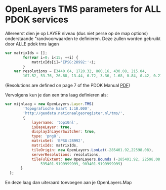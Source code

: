 OpenLayers TMS parameters for ALL PDOK services
===============================================

Allereerst dien je op LAYER niveau (dus niet perse op de map options) onderstaande "randvoorwaarden te definieren. Deze zullen worden gebruikt door ALLE pdok tms lagen

```javascript
var matrixIds = [];
        for(var i=0; i<15; ++i) { 
            matrixIds[i]='EPSG:28992:'+i;
        }
    var resolutions = [3440.64, 1720.32, 860.16, 430.08, 215.04, 
        107.52, 53.76, 26.88, 13.44, 6.72, 3.36, 1.68, 0.84, 0.42, 0.21];
```   
(Resolutions are defined on page 7 of the PDOK Manual [PDF](https://www.pdok.nl/sites/default/files/bibliotheek/handleiding_pdok_gebruik_10_dec_2012_v1_1.pdf))

Vervolgens kun je dan een tms laag definieren als:

```javascript
var mijnlaag = new OpenLayers.Layer.TMS(
        'Topografische kaart 1:10.000',
        'http://geodata.nationaalgeoregister.nl/tms/',
        {
            layername: 'top10nl', 
            isBaseLayer: true, 
            displayInLayerSwitcher: true,
            type: 'png8',
            matrixSet: 'EPSG:28992',
            matrixIds: matrixIds,
            tileOrigin: new OpenLayers.LonLat(-285401.92,22598.08),
            serverResolutions: resolutions,
            tileFulExtent: new OpenLayers.Bounds (-285401.92, 22598.08, 
                595401.9199999999, 903401.9199999999)
       }
  );
```
En deze laag dan uiteraard toevoegen aan je OpenLayers.Map
